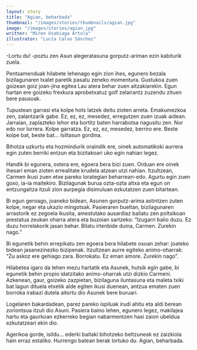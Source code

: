 ```yaml
---
layout: story
title: "Agian, beharbada"
thumbnail: "/images/stories/thumbnails/agian.jpg"
image: "/images/stories/agian.jpg"
writter: "Miren Usabiaga Artola"
illustrator: "Lucía Calvo Sánchez"
---
```


-Lortu du! -poztu zen Asun alegeratasuna gorputz-ariman ezin kabiturik zuela.

Pentsamenduak hilabete lehenago egin zion ihes, egunero bezala bizilagunaren txalet paretik pasatu zeneko momentura. Gustukoa zuen goizean goiz joan-jina egitea Lau atera behar zuen aitzakiarekin. Egun hartan ere goizeko frexkura aprobetxatuz golf zelairantz zuzendu zituen bere pausoak.

Tupustean garrasi eta kolpe hots latzek deitu zioten arreta. Emakumezkoa zen, zalantzarik gabe. Ez, ez, ez, mesedez, erregutzen zuen izuak aidean. Jarraian, zaplazteko lehor eta bortitz baten harrabotsa nagusitu zen. Nor edo nor lurrera. Kolpe garratza. Ez, ez, ez, mesedez, berriro ere. Beste kolpe bat, beste bat... Isiltasun gordina.

Bihotza uzkurtu eta hozmindurik oraindik ere, oinek automatikoki aurrera egin zuten berriki entzun eta bizitakoari uko egin nahian legez.

Handik bi egunera, ostera ere, egoera bera bizi zuen. Orduan ere oinek ihesari eman zioten errealitate krudela atzean utzi nahian. Itzultzean, Carmen ikusi zuen etxe pareko lorategian beharrean-edo. Agurtu egin zuen goxo, ia-ia maitekiro. Bizilagunak burua   ozta-ozta   altxa   eta egun   on entzungaitza   itzuli   zion   aurpegia   disimuluan ezkutatzen zuen bitartean.

Bi egun geroago, joaneko bidean, Asunen gorputz-arima astintzen zuten kolpe, negar eta ukazio mingotsak. Pasieraren bueltan, bizilagunaren arrastorik ez zegoela ikusita, amestutako ausardiaz baliatu zen poltsikoan prestatua zeukan oharra atera eta buzoian sartzeko: “Izugarri balio duzu. Ez duzu horrelakorik jasan behar. Bilatu irtenbide
duina, Carmen. Zurekin nago.”

Bi egunetik behin errepikatu zen egoera bera hilabete osoan zehar: joateko bidean jasanezinezko bizipenak. Itzultzean aurre egiteko animo-oharrak: “Zu askoz ere gehiago zara. Borrokatu. Ez eman amore. Zurekin nago”.

Hilabetea igaro da lehen mezu hartatik eta Asunek, hutsik egin gabe, bi egunetik behin propio idatzitako animo-oharrak utzi dizkio Carmeni. Azkenean, gaur, goizeko zazpietan, bizilaguna iluntasuna eta maleta txiki bat lagun dituela etxetik alde egiten ikusi duenean, antzua ematen zuen borroka irabazi dutela aitortu dio Asunek bere
buruari.

Logelaren   bakardadean,   parez   pareko   ispiluak   irudi   ahitu   eta   aldi   berean zoriontsua itzuli dio Asuni. Pasiera baino lehen, egunero legez, makilajea hartu eta
gaurkoan ezkerreko begian nabarmentzen hasi zaion ubeldua ezkutatzeari ekin dio.

Agerikoa gorde, isildu... ederki baitaki bihotzeko beltzuneak ez zaizkiola hain erraz estaliko. Hurrengo batean berak lortuko du. Agian, beharbada.

